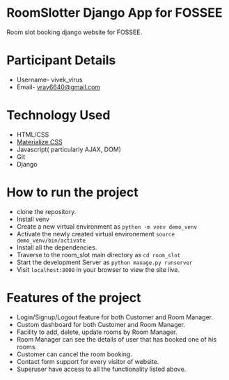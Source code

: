 # RoomSlotter Django App for FOSSEE
Room slot booking django website for FOSSEE.
# Participant Details
 - Username- vivek_virus 
 - Email- vray6640@gmail.com
# Technology Used
 - HTML/CSS
 - [Materialize CSS](archives.materializecss.com/0.100.2)
 - Javascript( particularly AJAX, DOM)
 - Git
 - Django
# How to run the project
 - clone the repository.
 - Install venv
 - Create a new virtual environment as `python -m venv demo_venv`
 - Activate the newly created virtual environement `source demo_venv/bin/activate`
 - Install all the dependencies.
 - Traverse to the room_slot main directory as `cd room_slot`
 - Start the development Server as `python manage.py runserver`
 - Visit `localhost:8000` in your browser to view the site live.
# Features of the project
 - Login/Signup/Logout feature for both Customer and Room Manager.
 - Custom dashboard for both Customer and Room Manager.
 - Facility to add, delete, update rooms by Room Manager.
 - Room Manager can see the details of user that has booked one of his rooms.
 - Customer can cancel the room booking.
 - Contact form support for every visitor of website.
 - Superuser have access to all the functionality listed above.
 
